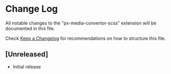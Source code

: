 # Change Log

All notable changes to the "px-media-convertor-scss" extension will be documented in this file.

Check [Keep a Changelog](http://keepachangelog.com/) for recommendations on how to structure this file.

## [Unreleased]

- Initial release